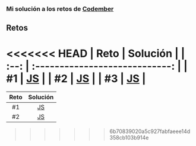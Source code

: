### Mi solución a los retos de [Codember](https://codember.dev/)

## Retos

<<<<<<< HEAD
| Reto |            Solución            |
| :--: | :----------------------------: |
|  #1  | [JS](challenge-1/exercise.js)  |
|  #2  | [JS](challenge-2/exercise2.js) |
|  #3  | [JS](challenge-3/exercise3.js) |
=======
| Reto |           Solución            |
| :--: | :---------------------------: |
|  #1  | [JS](challenge-1/exercise.js) |
|  #2  | [JS](challenge-2/exercise2.js) |
>>>>>>> 6b70839020a5c927fabfaeee14d358cb103b914e
